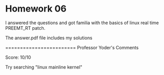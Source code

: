 # Homework 06

I answered  the questions and got familia with the basics of linux real time PREEMT_RT patch. 

The answer.pdf file includes my solutions 

========================
Professor Yoder's Comments

Score:  10/10

Try searching "linux mainline kernel"